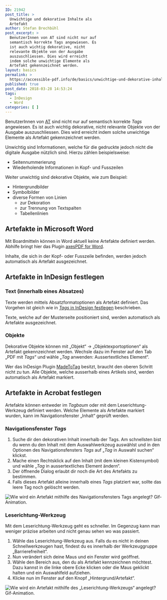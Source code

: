 ```yaml
---
ID: 21942
post_title: >
  Unwichtige und dekorative Inhalte als
  Artefakt
author: Stefan Brechbühl
post_excerpt: >
  BenutzerInnen von AT sind nicht nur auf
  semantisch korrekte Tags angewiesen. Es
  ist auch wichtig dekorative, nicht
  relevante Objekte von der Ausgabe
  auszuschliessen. Dies wird erreicht
  indem solche unwichtige Elemente als
  Artefakt gekennzeichnet werden.
layout: basics
permalink: >
  https://accessible-pdf.info/de/basics/unwichtige-und-dekorative-inhalte-als-artefakt/
published: true
post_date: 2018-03-28 14:53:24
tags:
  - InDesign
  - Word
categories: [ ]
---
```

BenutzerInnen von [AT](https://accessible-pdf.info/de/glossar/#assistive-technologie) sind nicht nur auf semantisch korrekte *Tags* angewiesen. Es ist auch wichtig dekorative, nicht relevante Objekte von der Ausgabe auszuschliessen. Dies wird erreicht indem solche unwichtige Elemente als Artefakt gekennzeichnet werden.

Unwichtig sind Informationen, welche für die gedruckte jedoch nicht die digitale Ausgabe nützlich sind. Hierzu zählen beispielsweise:

- Seitennummerierung
- Wiederholende Informationen in Kopf- und Fusszeilen

Weiter unwichtig sind dekorative Objekte, wie zum Beispiel:

- Hintergrundbilder
- Symbolbilder
- diverse Formen von Linien 
	- zur Dekoration
	- zur Trennung von Textspalten 
	- Tabellenlinien 

## Artefakte in Microsoft Word

Mit Boardmitteln können in Word aktuell keine Artefakte definiert werden. Abhilfe bringt hier das Plugin [axesPDF for Word](https://www.axes4.com/axespdf-for-word-ueberblick.html).

Inhalte, die sich in der Kopf- oder Fusszeile befinden, werden jedoch automatisch als Artefakt ausgezeichnet.

## Artefakte in InDesign festlegen

### Text (innerhalb eines Absatzes)

Texte werden mittels Absatzformatoptionen als Artefakt definiert. Das Vorgehen ist gleich wie in [*Tags* in InDesign festlegen](https://accessible-pdf.info/de/basics/pdf-tags-in-indesign-festlegen/) beschrieben.

Texte, welche auf der Musterseite positioniert sind, werden automatisch als Artefakte ausgezeichnet.

### Objekte

Dekorative Objekte können mit „Objekt“ → „Objektexportoptionen“ als Artefakt gekennzeichnet werden. Wechsle dazu im Fenster auf den Tab „PDF mit *Tags*“ und wähle „*Tag* anwenden: Aussertextliches Element“.

Wer das InDesign Plugin [MadeToTag](https://www.axaio.com/doku.php/de:products:madetotag) besitzt, braucht den oberen Schritt nicht zu tun. Alle Objekte, welche ausserhalb eines Artikels sind, werden automatisch als Artefakt markiert.

## Artefakte in Acrobat festlegen

Artefakte können entweder im *Tagbaum* oder mit dem Leserichtung-Werkzeug definiert werden. Welche Elemente als Artefakte markiert wurden, kann im Navigationsfenster „Inhalt“ geprüft werden.

### Navigationsfenster *Tags*

1. Suche dir den dekorativen Inhalt innerhalb der Tags. Am schnellsten bist du wenn du den Inhalt mit dem Auswahlwerkzeug auswählst und in den Optionen des Navigationsfensters *Tags* auf „*Tag* in Auswahl suchen“ klickst.
2. Mache einen Rechtsklick auf den Inhalt (mit dem kleinen Kistensymbol) und wähle „*Tag* in aussertextliches Element ändern“.
3. Der öffnende Dialog erlaubt dir noch die Art des Artefakts zu bestimmen.
4. Falls dieses Artefakt alleine innerhalb eines *Tags* platziert war, sollte das leere Tag noch gelöscht werden.

![Wie wird ein Artefakt mithilfe des Navigationsfensters *Tags* angelegt? Gif-Animation.](https://accessible-pdf.info/wp/wp-content/uploads/acrobat_artifact.gif)

### Leserichtung-Werkzeug

Mit dem Leserichtung-Werkzeug geht es schneller. Im Gegenzug kann man weniger präzise arbeiten und nicht genau sehen wo was passiert.

1. Wähle das Leserichtung-Werkzeug aus. Falls du es nicht in deinen Schnellwerkzeugen hast, findest du es innerhalb der Werkzeuggruppe „Barrierefreiheit“.
2. Nun verändert sich deine Maus und ein Fenster wird geöffnet.
3. Wähle den Bereich aus, den du als Artefakt kennzeichnen möchtest. Dazu kannst in die linke obere Ecke klicken oder die Maus geklickt halten und ein Auswahlfeld aufziehen.
4. Klicke nun im Fenster auf den Knopf „Hintergrund/Artefakt“.

![Wie wird ein Artefakt mithilfe des „Leserichtung-Werkzeugs“ angelegt? Gif-Animation.](https://accessible-pdf.info/wp/wp-content/uploads/acrobat_artifact2.gif)